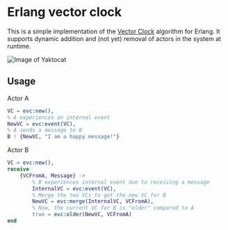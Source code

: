 # Erlang vector clock
This is a simple implementation of the [Vector Clock](http://en.wikipedia.org/wiki/Vector_clock) algorithm for Erlang. It supports dynamic addition and (not yet) removal of actors in the system at runtime.


![Image of Yaktocat](http://upload.wikimedia.org/wikipedia/commons/thumb/5/55/Vector_Clock.svg/725px-Vector_Clock.svg.png)


## Usage
Actor A
```erlang
VC = evc:new(),
% A experiences an internal event
NewVC = evc:event(VC),
% A sends a message to B
B ! {NewVC, "I am a happy message!"}
```
Actor B
```erlang
VC = evc:new(),
receive
    {VCFromA, Message} ->
        % B experiences internal event due to receiving a message
        InternalVC = evc:event(VC),
        % Merge the two VCs to get the new VC for B
        NewVC = evc:merge(InternalVC, VCFromA),
        % Now, the current VC for B is "older" compared to A
        true = evc:older(NewVC, VCFromA)
end
```
